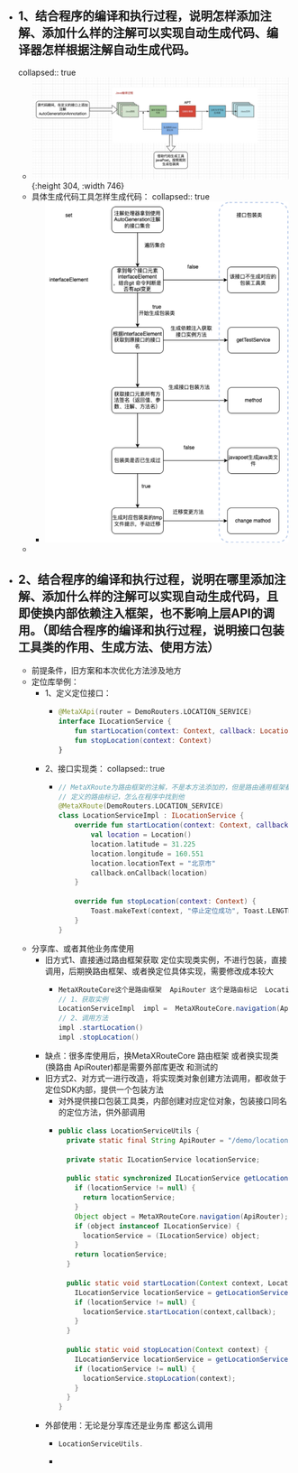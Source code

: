 - ## 1、结合程序的编译和执行过程，说明怎样添加注解、添加什么样的注解可以实现自动生成代码、编译器怎样根据注解自动生成代码。
  collapsed:: true
	- ![image.png](../assets/image_1680502329046_0.png){:height 304, :width 746}
	- 具体生成代码工具怎样生成代码：
	  collapsed:: true
		- ![image.png](../assets/image_1680502345900_0.png)
	-
- ## 2、结合程序的编译和执行过程，说明在哪里添加注解、添加什么样的注解可以实现自动生成代码，且即使换内部依赖注入框架，也不影响上层API的调用。（即结合程序的编译和执行过程，说明接口包装工具类的作用、生成方法、使用方法）
	- 前提条件，旧方案和本次优化方法涉及地方
	- 定位库举例：
		- 1、定义定位接口：
			- ```kotlin
			  @MetaXApi(router = DemoRouters.LOCATION_SERVICE)
			  interface ILocationService {
			      fun startLocation(context: Context, callback: LocationCallback)
			      fun stopLocation(context: Context)
			  }
			  ```
		- 2、接口实现类：
		  collapsed:: true
			- ```kotlin
			  // MetaXRoute为路由框架的注解，不是本方法添加的，但是路由通用框架都是这样定义的
			  // 定义的路由标记，怎么在程序中找到他
			  @MetaXRoute(DemoRouters.LOCATION_SERVICE) 
			  class LocationServiceImpl : ILocationService {
			      override fun startLocation(context: Context, callback: LocationCallback) {
			          val location = Location()
			          location.latitude = 31.225
			          location.longitude = 160.551
			          location.locationText = "北京市"
			          callback.onCallback(location)
			      }
			  
			      override fun stopLocation(context: Context) {
			          Toast.makeText(context, "停止定位成功", Toast.LENGTH_LONG).show()
			      }
			  }
			  ```
	- 分享库、或者其他业务库使用
		- 旧方式1、直接通过路由框架获取 定位实现类实例，不进行包装，直接调用，后期换路由框架、或者换定位具体实现，需要修改成本较大
			- ```java
			  MetaXRouteCore这个是路由框架  ApiRouter 这个是路由标记  LocationServiceImpl  通过路由创建的对象
			  // 1、获取实例
			  LocationServiceImpl  impl =  MetaXRouteCore.navigation(ApiRouter)
			  // 2、调用方法
			  impl .startLocation()
			  impl .stopLocation()
			  ```
		- 缺点：很多库使用后，换MetaXRouteCore 路由框架 或者换实现类(换路由 ApiRouter)都是需要外部库更改 和测试的
		- 旧方式2、对方式一进行改造，将实现类对象创建方法调用，都收敛于定位SDK内部，提供一个包装方法
			- 对外提供接口包装工具类，内部创建对应定位对象，包装接口同名的定位方法，供外部调用
			- ```java
			  public class LocationServiceUtils {
			    private static final String ApiRouter = "/demo/locationService";
			  
			    private static ILocationService locationService;
			  
			    public static synchronized ILocationService getLocationService() {
			      if (locationService != null) {
			        return locationService;
			      }
			      Object object = MetaXRouteCore.navigation(ApiRouter);
			      if (object instanceof ILocationService) {
			        locationService = (ILocationService) object;
			      }
			      return locationService;
			    }
			  
			    public static void startLocation(Context context, LocationCallback callback) {
			      ILocationService locationService = getLocationService();
			      if (locationService != null) {
			        locationService.startLocation(context,callback);
			      }
			    }
			  
			    public static void stopLocation(Context context) {
			      ILocationService locationService = getLocationService();
			      if (locationService != null) {
			        locationService.stopLocation(context);
			      }
			    }
			  }
			  ```
		- 外部使用：无论是分享库还是业务库 都这么调用
			- ```java
			  LocationServiceUtils.
			  ```
			-